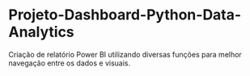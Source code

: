 # Projeto-Dashboard-Python-Data-Analytics
Criação de relatório Power BI utilizando diversas funções para melhor navegação entre os dados e visuais.
